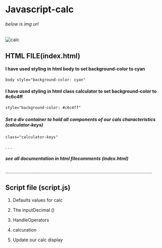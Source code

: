 # Javascript-calc

###### below is img url
![calc](https://user-images.githubusercontent.com/45118623/89126724-abee9280-d4f0-11ea-804b-cc62999c84bb.png)


## HTML FILE(index.html)

#### I have used styling in html body to set background-color to cyan 
``` html
body style="background-color: cyan"
``` 
#### I have used styling in html class calculator to set background-color to #c6c4ff
``` html
style="background-color: #c6c4ff"
```

##### Set a div container to hold all components of our cals characteristics (calculator-keys)

``` html
class="calculator-keys"
```
.
.
.
##### see all documentation in html filecomments (index.html)
..................................................................................................................

## Script file (script.js)

1. Defaults values for calc

2. The inputDecimal ()
3. HandleOperators 
4. calcuration 
5. Update our calc display